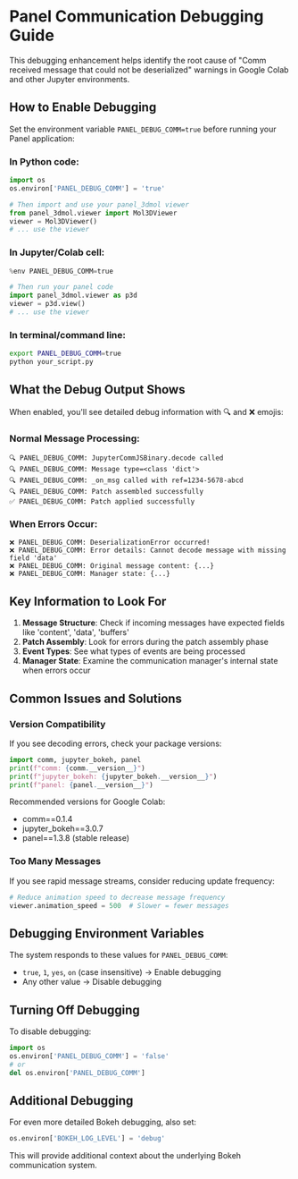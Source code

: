 # Panel Communication Debugging Guide

This debugging enhancement helps identify the root cause of "Comm received message that could not be deserialized" warnings in Google Colab and other Jupyter environments.

## How to Enable Debugging

Set the environment variable `PANEL_DEBUG_COMM=true` before running your Panel application:

### In Python code:
```python
import os
os.environ['PANEL_DEBUG_COMM'] = 'true'

# Then import and use your panel_3dmol viewer
from panel_3dmol.viewer import Mol3DViewer
viewer = Mol3DViewer()
# ... use the viewer
```

### In Jupyter/Colab cell:
```python
%env PANEL_DEBUG_COMM=true

# Then run your panel code
import panel_3dmol.viewer as p3d
viewer = p3d.view()
# ... use the viewer
```

### In terminal/command line:
```bash
export PANEL_DEBUG_COMM=true
python your_script.py
```

## What the Debug Output Shows

When enabled, you'll see detailed debug information with 🔍 and ❌ emojis:

### Normal Message Processing:
```
🔍 PANEL_DEBUG_COMM: JupyterCommJSBinary.decode called
🔍 PANEL_DEBUG_COMM: Message type=<class 'dict'>
🔍 PANEL_DEBUG_COMM: _on_msg called with ref=1234-5678-abcd
🔍 PANEL_DEBUG_COMM: Patch assembled successfully
✅ PANEL_DEBUG_COMM: Patch applied successfully
```

### When Errors Occur:
```
❌ PANEL_DEBUG_COMM: DeserializationError occurred!
❌ PANEL_DEBUG_COMM: Error details: Cannot decode message with missing field 'data'
❌ PANEL_DEBUG_COMM: Original message content: {...}
❌ PANEL_DEBUG_COMM: Manager state: {...}
```

## Key Information to Look For

1. **Message Structure**: Check if incoming messages have expected fields like 'content', 'data', 'buffers'
2. **Patch Assembly**: Look for errors during the patch assembly phase
3. **Event Types**: See what types of events are being processed
4. **Manager State**: Examine the communication manager's internal state when errors occur

## Common Issues and Solutions

### Version Compatibility
If you see decoding errors, check your package versions:
```python
import comm, jupyter_bokeh, panel
print(f"comm: {comm.__version__}")
print(f"jupyter_bokeh: {jupyter_bokeh.__version__}")
print(f"panel: {panel.__version__}")
```

Recommended versions for Google Colab:
- comm==0.1.4
- jupyter_bokeh==3.0.7
- panel==1.3.8 (stable release)

### Too Many Messages
If you see rapid message streams, consider reducing update frequency:
```python
# Reduce animation speed to decrease message frequency
viewer.animation_speed = 500  # Slower = fewer messages
```

## Debugging Environment Variables

The system responds to these values for `PANEL_DEBUG_COMM`:
- `true`, `1`, `yes`, `on` (case insensitive) → Enable debugging
- Any other value → Disable debugging

## Turning Off Debugging

To disable debugging:
```python
import os
os.environ['PANEL_DEBUG_COMM'] = 'false'
# or
del os.environ['PANEL_DEBUG_COMM']
```

## Additional Debugging

For even more detailed Bokeh debugging, also set:
```python
os.environ['BOKEH_LOG_LEVEL'] = 'debug'
```

This will provide additional context about the underlying Bokeh communication system.